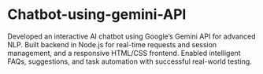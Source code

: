 # Chatbot-using-gemini-API
Developed an interactive AI chatbot using Google’s Gemini API for advanced NLP. Built backend in Node.js for real-time requests and session management, and a responsive HTML/CSS frontend. Enabled intelligent FAQs, suggestions, and task automation with successful real-world testing.
